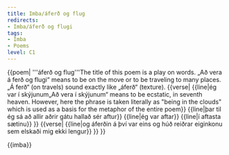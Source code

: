 ```yaml
---
title: Imba/áferð og flug
redirects:
- Imba/áferð og flugi
tags:
- Imba
- Poems
level: C1
---
```


<Book>

{{poem|
'''áferð og flug'''<note>The title of this poem is a play on words. „Að vera á ferð og flugi“ means to be on the move or to be traveling to many places. „Á ferð“ (on travels) sound exactly like „áferð“ (texture).</note>
{{verse|
{{line|ég var í skýjunum<note>„Að vera í skýjunum“ means to be ecstatic, in seventh heaven. However, here the phrase is taken literally as "being in the clouds" which is used as a basis for the metaphor of the entire poem</note>}}
{{line|þar til ég sá að allir aðrir gátu hallað sér aftur}}
{{line|ég var aftar}}
{{line|í aftasta sætinu}}
}}
{{verse|
{{line|og áferðin á því var eins og húð reiðrar eiginkonu sem elskaði mig ekki lengur}}
}}
}}

</Book>

{{imba}}

